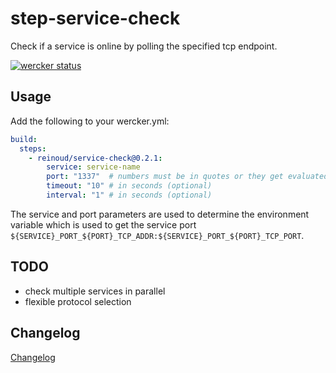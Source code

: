 # step-service-check
Check if a service is online by polling the specified tcp endpoint.

[![wercker status](https://app.wercker.com/status/bd3b2ebfd29919c5674fafb01775f233/m/master "wercker status")](https://app.wercker.com/project/bykey/bd3b2ebfd29919c5674fafb01775f233)

## Usage
Add the following to your wercker.yml:

```yaml
build:
  steps:
    - reinoud/service-check@0.2.1:
        service: service-name
        port: "1337"  # numbers must be in quotes or they get evaluated to 'false'
        timeout: "10" # in seconds (optional)
        interval: "1" # in seconds (optional)
```

The service and port parameters are used to determine the environment variable which is used to get the service port
 `${SERVICE}_PORT_${PORT}_TCP_ADDR:${SERVICE}_PORT_${PORT}_TCP_PORT`. 


## TODO

- check multiple services in parallel
- flexible protocol selection

## Changelog
[Changelog](CHANGELOG.md)